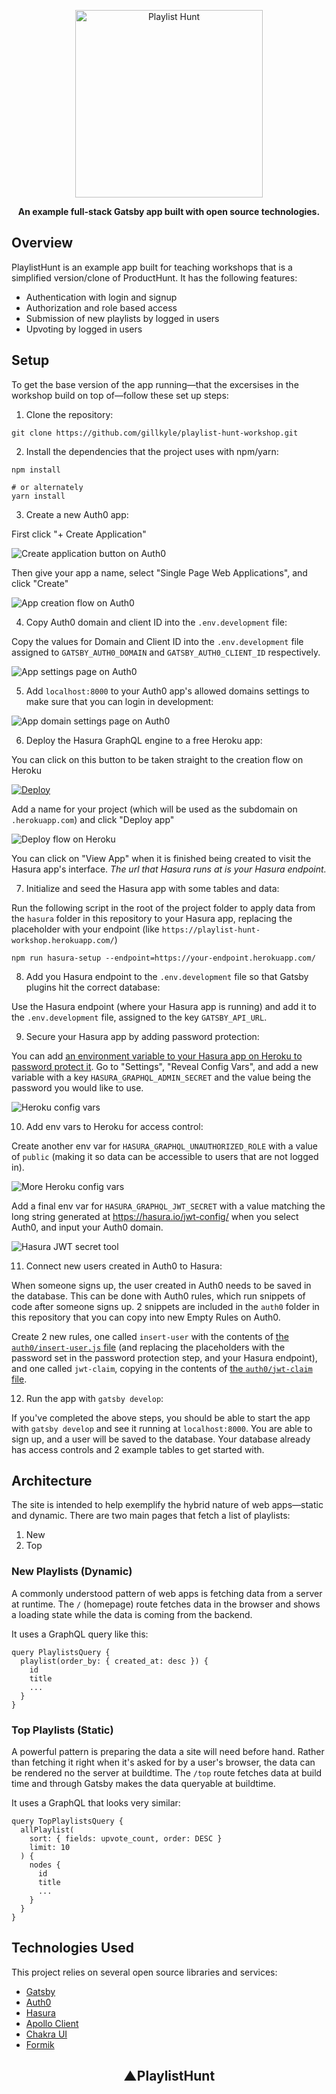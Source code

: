 <p align="center">
  <a href="https://www.gatsbyjs.org">
    <img alt="Playlist Hunt" src="https://raw.githubusercontent.com/gillkyle/images/master/playlist-hunt/logo-large.png" width="300" />
  </a>
</p>
<p align="center">
  <b>An example full-stack Gatsby app built with open source technologies.</b>
</p>

## Overview

PlaylistHunt is an example app built for teaching workshops that is a simplified version/clone of ProductHunt. It has the following features:

- Authentication with login and signup
- Authorization and role based access
- Submission of new playlists by logged in users
- Upvoting by logged in users

## Setup

To get the base version of the app running—that the excersises in the workshop build on top of—follow these set up steps:

1. Clone the repository:

```shell
git clone https://github.com/gillkyle/playlist-hunt-workshop.git
```

2. Install the dependencies that the project uses with npm/yarn:

```shell
npm install

# or alternately
yarn install
```

3. Create a new Auth0 app:

First click "+ Create Application"

![Create application button on Auth0](https://raw.githubusercontent.com/gillkyle/images/master/ph-setup/create-auth-app.jpeg)

Then give your app a name, select "Single Page Web Applications", and click "Create"

![App creation flow on Auth0](https://raw.githubusercontent.com/gillkyle/images/master/ph-setup/auth-app-flow.jpeg)

4. Copy Auth0 domain and client ID into the `.env.development` file:

Copy the values for Domain and Client ID into the `.env.development` file assigned to `GATSBY_AUTH0_DOMAIN` and `GATSBY_AUTH0_CLIENT_ID` respectively.

![App settings page on Auth0](https://raw.githubusercontent.com/gillkyle/images/master/ph-setup/auth-settings.jpeg)

5. Add `localhost:8000` to your Auth0 app's allowed domains settings to make sure that you can login in development:

![App domain settings page on Auth0](https://raw.githubusercontent.com/gillkyle/images/master/ph-setup/domains.jpeg)

6. Deploy the Hasura GraphQL engine to a free Heroku app:

You can click on this button to be taken straight to the creation flow on Heroku

[![Deploy](https://www.herokucdn.com/deploy/button.svg)](https://heroku.com/deploy?template=https://github.com/hasura/graphql-engine-heroku)

Add a name for your project (which will be used as the subdomain on `.herokuapp.com`) and click "Deploy app"

![Deploy flow on Heroku](https://raw.githubusercontent.com/gillkyle/images/master/ph-setup/create-heroku-app.jpeg)

You can click on "View App" when it is finished being created to visit the Hasura app's interface. _The url that Hasura runs at is your Hasura endpoint._

7. Initialize and seed the Hasura app with some tables and data:

Run the following script in the root of the project folder to apply data from the `hasura` folder in this repository to your Hasura app, replacing the placeholder with your endpoint (like `https://playlist-hunt-workshop.herokuapp.com/`)

```shell
npm run hasura-setup --endpoint=https://your-endpoint.herokuapp.com/
```

8. Add you Hasura endpoint to the `.env.development` file so that Gatsby plugins hit the correct database:

Use the Hasura endpoint (where your Hasura app is running) and add it to the `.env.development` file, assigned to the key `GATSBY_API_URL`.

9. Secure your Hasura app by adding password protection:

You can add [an environment variable to your Hasura app on Heroku to password protect it](https://hasura.io/docs/1.0/graphql/manual/deployment/heroku/securing-graphql-endpoint.html#optional-use-the-admin-secret-with-the-cli). Go to "Settings", "Reveal Config Vars", and add a new variable with a key `HASURA_GRAPHQL_ADMIN_SECRET` and the value being the password you would like to use.

![Heroku config vars](https://raw.githubusercontent.com/gillkyle/images/master/ph-setup/heroku-password.jpeg)

10. Add env vars to Heroku for access control:

Create another env var for `HASURA_GRAPHQL_UNAUTHORIZED_ROLE` with a value of `public` (making it so data can be accessible to users that are not logged in).

![More Heroku config vars](https://raw.githubusercontent.com/gillkyle/images/master/ph-setup/heroku-config.jpeg)

Add a final env var for `HASURA_GRAPHQL_JWT_SECRET` with a value matching the long string generated at https://hasura.io/jwt-config/ when you select Auth0, and input your Auth0 domain.

![Hasura JWT secret tool](https://raw.githubusercontent.com/gillkyle/images/master/ph-setup/jwt.jpeg)

11. Connect new users created in Auth0 to Hasura:

When someone signs up, the user created in Auth0 needs to be saved in the database. This can be done with Auth0 rules, which run snippets of code after someone signs up. 2 snippets are included in the `auth0` folder in this repository that you can copy into new Empty Rules on Auth0.

Create 2 new rules, one called `insert-user` with the contents of [the `auth0/insert-user.js` file](https://github.com/gillkyle/playlist-hunt-workshop/blob/master/auth0/insert-user.js) (and replacing the placeholders with the password set in the password protection step, and your Hasura endpoint), and one called `jwt-claim`, copying in the contents of [the `auth0/jwt-claim` file](https://github.com/gillkyle/playlist-hunt-workshop/blob/master/auth0/jwt-claim.js).

12. Run the app with `gatsby develop`:

If you've completed the above steps, you should be able to start the app with `gatsby develop` and see it running at `localhost:8000`. You are able to sign up, and a user will be saved to the database. Your database already has access controls and 2 example tables to get started with.

## Architecture

The site is intended to help exemplify the hybrid nature of web apps—static and dynamic. There are two main pages that fetch a list of playlists:

1. New
1. Top

### New Playlists (Dynamic)

A commonly understood pattern of web apps is fetching data from a server at runtime. The `/` (homepage) route fetches data in the browser and shows a loading state while the data is coming from the backend.

It uses a GraphQL query like this:

```
query PlaylistsQuery {
  playlist(order_by: { created_at: desc }) {
    id
    title
    ...
  }
}
```

### Top Playlists (Static)

A powerful pattern is preparing the data a site will need before hand. Rather than fetching it right when it's asked for by a user's browser, the data can be rendered no the server at buildtime. The `/top` route fetches data at build time and through Gatsby makes the data queryable at buildtime.

It uses a GraphQL that looks very similar:

```
query TopPlaylistsQuery {
  allPlaylist(
    sort: { fields: upvote_count, order: DESC }
    limit: 10
  ) {
    nodes {
      id
      title
      ...
    }
  }
}
```

## Technologies Used

This project relies on several open source libraries and services:

- [Gatsby](https://gatsbyjs.org/)
- [Auth0](https://auth0.com/)
- [Hasura](https://hasura.io/)
- [Apollo Client](https://www.apollographql.com/)
- [Chakra UI](https://chakra-ui.com/)
- [Formik](https://jaredpalmer.com/formik/)

<h2 align="center">
  ▲PlaylistHunt
</h2>
